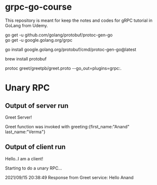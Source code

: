 # grpc-go-course
This repository is meant for keep the notes and codes for gRPC tutorial in GoLang from Udemy.

go get -u github.com/golang/protobuf/protoc-gen-go <br />
go get -u google.golang.org/grpc

go install google.golang.org/protobuf/cmd/protoc-gen-go@latest

brew install protobuf

protoc greet/greetpb/greet.proto --go_out=plugins=grpc:.

# Unary RPC
## Output of server run
Greet Server!

Greet function was invoked with greeting:{first_name:"Anand" last_name:"Verma"}

## Output of client run
Hello..I am a client!

Starting to do a unary RPC...

2021/09/15 20:38:49 Response from Greet service: Hello Anand

